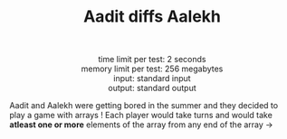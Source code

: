 <h1 align="center">Aadit diffs Aalekh</h1><br>
<p align="center">
time limit per test: 2 seconds <br>
memory limit per test: 256 megabytes <br>
input: standard input <br>
output: standard output
</p>

Aadit and Aalekh were getting bored in the summer and they decided to play a game with arrays !
Each player would take turns and would take **atleast one or more** elements of the array from any end of the array -> 

